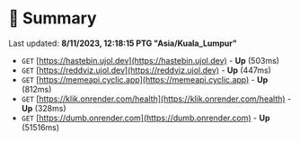 # 📖 Summary
Last updated: **8/11/2023, 12:18:15 PTG "Asia/Kuala_Lumpur"**

- `GET` [https://hastebin.ujol.dev](https://hastebin.ujol.dev) - **Up** (503ms)
- `GET` [https://reddviz.ujol.dev](https://reddviz.ujol.dev) - **Up** (447ms)
- `GET` [https://memeapi.cyclic.app](https://memeapi.cyclic.app) - **Up** (812ms)
- `GET` [https://klik.onrender.com/health](https://klik.onrender.com/health) - **Up** (328ms)
- `GET` [https://dumb.onrender.com](https://dumb.onrender.com) - **Up** (51516ms)
